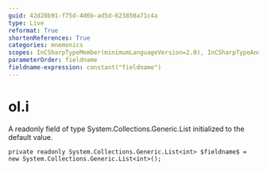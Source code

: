 ```yaml
---
guid: 42d28b91-f75d-4d6b-ad5d-623850a71c4a
type: Live
reformat: True
shortenReferences: True
categories: mnemonics
scopes: InCSharpTypeMember(minimumLanguageVersion=2.0), InCSharpTypeAndNamespace(minimumLanguageVersion=2.0)
parameterOrder: fieldname
fieldname-expression: constant("fieldname")
---
```


# ol.i

A readonly field of type System.Collections.Generic.List<int> initialized to the default value.

```
private readonly System.Collections.Generic.List<int> $fieldname$ = new System.Collections.Generic.List<int>();
```
